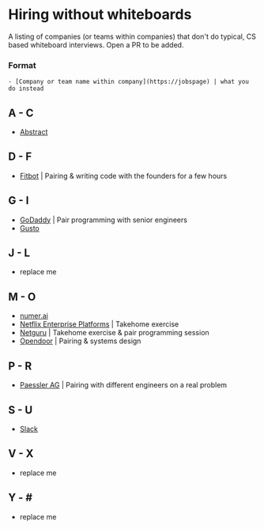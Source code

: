 # Hiring without whiteboards
A listing of companies (or teams within companies) that don't do typical, CS based whiteboard interviews. Open a PR to be added.

### Format

```
- [Company or team name within company](https://jobspage) | what you do instead
```

## A - C
- [Abstract](https://angel.co/abstract/jobs)

## D - F
- [Fitbot](https://thefitbot.com/careers.html) | Pairing & writing code with the founders for a few hours

## G - I
- [GoDaddy](https://www.godaddy.com/careers/overview) | Pair programming with senior engineers
- [Gusto](https://gusto.com/about/careers)

## J - L
- replace me

## M - O
- [numer.ai](https://angel.co/numerai/jobs)
- [Netflix Enterprise Platforms](https://jobs.netflix.com/jobs/861237) | Takehome exercise
- [Netguru](https://www.netguru.co/career) | Takehome exercise & pair programming session
- [Opendoor](https://www.opendoor.com/jobs) | Pairing & systems design

## P - R
- [Paessler AG](https://www.paessler.com/company/career/jobs) | Pairing with different engineers on a real problem

## S - U
- [Slack](https://slack.com/jobs)

## V - X
- replace me

## Y - \#
- replace me

